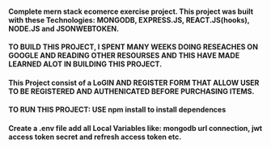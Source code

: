 #### Complete mern stack ecomerce exercise project. This project was built with these Technologies: MONGODB, EXPRESS.JS, REACT.JS(hooks), NODE.JS and JSONWEBTOKEN.
#### TO BUILD THIS PROJECT, I SPENT MANY WEEKS DOING RESEACHES ON GOOGLE AND READING OTHER RESOURSES AND THIS HAVE MADE LEARNED ALOT IN BUILDING THIS PROJECT.

#### This Project consist of a LoGIN AND REGISTER FORM THAT ALLOW USER TO BE REGISTERED AND AUTHENICATED BEFORE PURCHASING ITEMS.

#### TO RUN THIS PROJECT: USE npm install to install dependences
#### Create a .env file add all Local Variables like: mongodb url connection, jwt access token secret and refresh access token etc.

